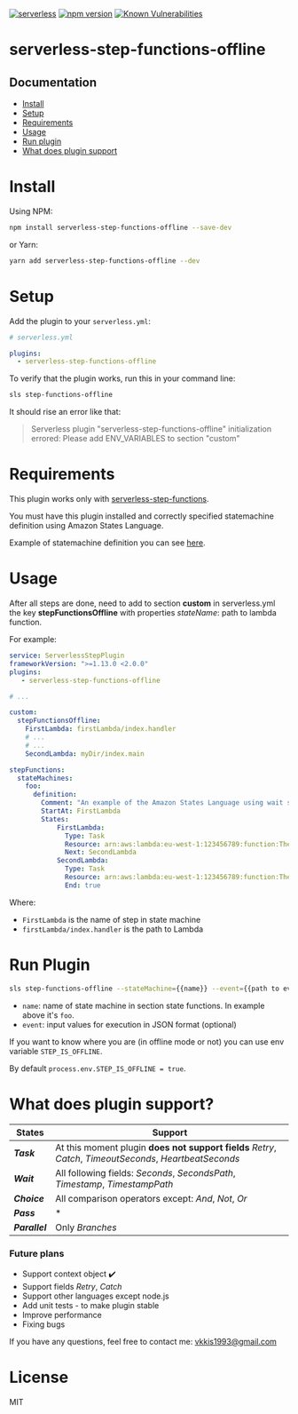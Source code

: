 [![serverless](http://public.serverless.com/badges/v3.svg)](http://www.serverless.com)
[![npm version](https://badge.fury.io/js/serverless-step-functions-offline.svg)](https://badge.fury.io/js/serverless-step-functions-offline)
[![Known Vulnerabilities](https://snyk.io/test/github/vkkis93/serverless-step-functions-offline/badge.svg?targetFile=package.json)](https://snyk.io/test/github/vkkis93/serverless-step-functions-offline?targetFile=package.json)

# serverless-step-functions-offline

## Documentation

- [Install](#install)
- [Setup](#setup)
- [Requirements](#requirements)
- [Usage](#usage)
- [Run plugin](#run-plugin)
- [What does plugin support](#what-does-plugin-support)

# Install
Using NPM:
```bash
npm install serverless-step-functions-offline --save-dev
```
or Yarn:
```bash
yarn add serverless-step-functions-offline --dev
```

# Setup
Add the plugin to your `serverless.yml`:
```yaml
# serverless.yml

plugins:
  - serverless-step-functions-offline
```

To verify that the plugin works, run this in your command line:
```bash
sls step-functions-offline
```

It should rise an error like that:

> Serverless plugin "serverless-step-functions-offline" initialization errored: Please add ENV_VARIABLES to section "custom"

# Requirements
This plugin works only with [serverless-step-functions](https://github.com/horike37/serverless-step-functions).

You must have this plugin installed and correctly specified statemachine definition using Amazon States Language.

Example of statemachine definition you can see [here](https://github.com/horike37/serverless-step-functions#setup).

# Usage
After all steps are done, need to add to section **custom** in serverless.yml the key **stepFunctionsOffline** with properties *stateName*: path to lambda function.

For example:

```yaml
service: ServerlessStepPlugin
frameworkVersion: ">=1.13.0 <2.0.0"
plugins:
   - serverless-step-functions-offline

# ...

custom:
  stepFunctionsOffline:
    FirstLambda: firstLambda/index.handler
    # ...
    # ...
    SecondLambda: myDir/index.main

stepFunctions:
  stateMachines:
    foo:
      definition:
        Comment: "An example of the Amazon States Language using wait states"
        StartAt: FirstLambda
        States:
            FirstLambda:
              Type: Task
              Resource: arn:aws:lambda:eu-west-1:123456789:function:TheFirstLambda
              Next: SecondLambda
            SecondLambda:
              Type: Task
              Resource: arn:aws:lambda:eu-west-1:123456789:function:TheSecondLambda
              End: true
```

Where:
- `FirstLambda` is the name of step in state machine
- `firstLambda/index.handler` is the path to Lambda

# Run Plugin
```bash
sls step-functions-offline --stateMachine={{name}} --event={{path to event file}}
```

- `name`: name of state machine in section state functions. In example above it's `foo`.
- `event`: input values for execution in JSON format (optional)

If you want to know where you are (in offline mode or not) you can use env variable `STEP_IS_OFFLINE`.

By default `process.env.STEP_IS_OFFLINE = true`.

# What does plugin support?
| States | Support |
| ------ | ------ |
| ***Task*** | At this moment  plugin **does not support fields** *Retry*, *Catch*, *TimeoutSeconds*, *HeartbeatSeconds*
| ***Wait***  | All following fields: *Seconds*, *SecondsPath*, *Timestamp*, *TimestampPath* |
| ***Choice*** | All comparison operators except: *And*, *Not*, *Or*|
| ***Pass*** | * |
| ***Parallel*** |  Only *Branches*

### Future plans
 - Support context object :heavy_check_mark:
 - Support fields *Retry*, *Catch*
 - Support other languages except node.js
 - Add unit tests - to make plugin stable
 - Improve performance
 - Fixing bugs

If you have any questions, feel free to contact me: vkkis1993@gmail.com

# License

MIT

